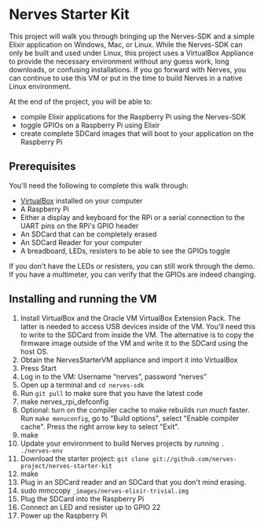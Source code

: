 Nerves Starter Kit
==================

This project will walk you through bringing up the Nerves-SDK and a simple
Elixir application on Windows, Mac, or Linux. While the Nerves-SDK can only be built and
used under Linux, this project uses a VirtualBox Appliance to provide the
necessary environment without any guess work, long downloads, or confusing
installations. If you go forward with Nerves, you can continue to use this VM or
put in the time to build Nerves in a native Linux environment.

At the end of the project, you will be able to:

- compile Elixir applications for the Raspberry Pi using the Nerves-SDK
- toggle GPIOs on a Raspberry Pi using Elixir
- create complete SDCard images that will boot to your application on the
  Raspberry Pi

## Prerequisites

You'll need the following to complete this walk through:

- [VirtualBox](https://www.virtualbox.org/) installed on your computer
- A Raspberry Pi
- Either a display and keyboard for the RPi or a serial connection to the
  UART pins on the RPi's GPIO header
- An SDCard that can be completely erased
- An SDCard Reader for your computer
- A breadboard, LEDs, resisters to be able to see the GPIOs toggle

If you don't have the LEDs or resisters, you can still work through the demo. If
you have a multimeter, you can verify that the GPIOs are indeed changing.

## Installing and running the VM

1. Install VirtualBox and the Oracle VM VirtualBox Extension Pack. The latter
   is needed to access USB devices inside of the VM. You'll need this to write
   to the SDCard from inside the VM. The alternative is to copy the firmware
   image outside of the VM and write it to the SDCard using the host OS.
2. Obtain the NervesStarterVM appliance and import it into VirtualBox
3. Press Start
4. Log in to the VM: Username “nerves”, password “nerves”
5. Open up a terminal and `cd nerves-sdk`
6. Run `git pull` to make sure that you have the latest code
6. make nerves_rpi_defconfig
6. Optional: turn on the compiler cache to make rebuilds run *much* faster. Run
   `make menuconfig`, go to "Build options", select "Enable compiler cache".
    Press the right arrow key to select "Exit".
7. make
8. Update your environment to build Nerves projects by running `. ./nerves-env`
9. Download the starter project: `git clone git://github.com/nerves-project/nerves-starter-kit`
10. make
11. Plug in an SDCard reader and an SDCard that you don't mind erasing.
12. sudo mmccopy `_images/nerves-elixir-trivial.img`
13. Plug the SDCard into the Raspberry Pi
14. Connect an LED and resister up to GPIO 22
15. Power up the Raspberry Pi
